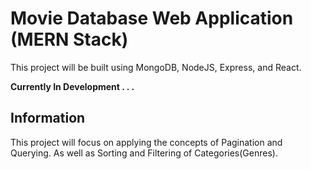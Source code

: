 # Movie Database Web Application (MERN Stack)

This project will be built using MongoDB, NodeJS, Express, and React.

**Currently In Development . . .**

## Information

This project will focus on applying the concepts of Pagination and Querying. As well as Sorting and Filtering of Categories(Genres).